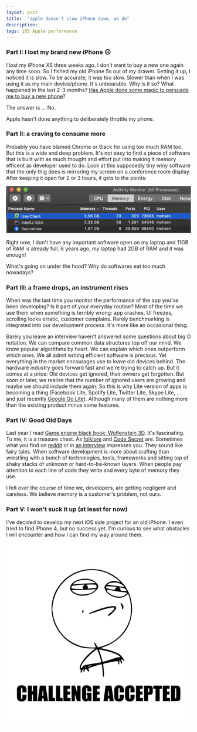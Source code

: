 ```yaml
---
layout: post
title:  "apple doesn't slow iPhone down, we do"
description: 
tags: iOS Apple performance
---
```


### Part I: I lost my brand new iPhone ☹️
I lost my iPhone XS three weeks ago. I don't want to buy a new one again any time soon. So I fished my old iPhone 5s out of my drawer. Setting it up, I noticed it is slow. To be accurate, it was too slow. Slower than when I was using it as my main device/phone. It's unbearable. Why is it so? What happened in the last 2-3 months? [Has Apple done some magic to persuade me to buy a new phone](https://webcache.googleusercontent.com/search?q=cache:CNH3hYYmNXEJ:https://www.huffpost.com/entry/apple-new-iphones_n_5967626)?

The answer is ... No.

Apple hasn't done anything to deliberately throttle my phone.

### Part II: a craving to consume more 
Probably you have blamed Chrome or Slack for using too much RAM too. But this is a wide and deep problem. It's not easy to find a piece of software that is built with as much thought and effort put into making it memory efficent as developer used to do. Look at this supposedly tiny winy software that the only thig does is mirroring my screen on a conference room display. After keeping it open for 2 or 3 hours, it gets to the points:

![](https://raw.githubusercontent.com/coybit/coybit.github.io/master/assets/apple_does_not_slow_iphone_down_we_do/activity.png)

Right now, I don't have any important software open on my laptop and 11GB of RAM is already full. 6 years ago, my laptop had 2GB of RAM and it was enough!

What's going on under the hood? Why do softwares eat too much nowadays?

### Part III: a frame drops, an instrument rises 
When was the last time you monitor the performance of the app you've been developing? Is it part of your everyday routine? 
Most of the time we use them when something is terribly wrong: app crashes, UI freezes, scrolling looks erratic, customer complains. Rarely benchmarking is integrated into our development process. It's more like an occasional thing.
 
Barely you leave an interview haven't answered some questions about big O notation. We can compare common data structures top off our mind. We know popular algorithms by heart. We can explain which ones outperform which ones. We all admit writing efficient software is precious. Yet everything in the market encourages use to leave old devices behind. The hardware industry goes forward fast and we're trying to catch up. But it comes at a price: Old devices get ignored, their owners get forgotten.
But soon or later, we realize that the number of ignored users are growing and maybe we should include them again. So this is why Lite version of apps is becoming a thing (Facebook Lite, Spotify Lite, Twitter Lite, Skype Lite, ... and just recently [Google Go Lite](https://play.google.com/store/apps/details?id=com.google.android.apps.searchlite&hl=en)). Although many of them are nothing more than the existing product minus some features.

### Part IV: Good Old Days 
Last year I read [Game engine black book: Wolfenstein 3D](http://fabiensanglard.net/gebbwolf3d/). It's fascinating. To me, it is a treasure chest. As [folklore](https://www.folklore.org/) and [Code Secret](https://www.youtube.com/playlist?list=PLi29TNPrdbwJLiB-VcWSSg-3iNTGJnn_L) are. Sometimes what you find on [reddit](https://www.reddit.com/r/gaming/comments/8ij644/the_bushes_and_clouds_in_super_mario_bros_are_the/) or in [an interview](https://www.theverge.com/2012/4/27/2980806/prince-of-persia-jordan-mechner-narrative-games) impresses you. They sound like fairy tales. When software development is more about crafting than wrestling with a bunch of technologies, tools, frameworks and sitting top of shaky stacks of unknown or hard-to-be-known layers. When people pay attention to each line of code they write and every byte of memory they use. 

I felt over the course of time we, developers, are getting negligent and careless. We believe memory is a customer's problem, not ours. 

### Part V: I won't suck it up (at least for now) 
I've decided to develop my next iOS side project for an old iPhone. I even tried to find iPhone 4, but no success yet. 
I'm curious to see what obstacles I will encounter and how I can find my way around them.

![](https://raw.githubusercontent.com/coybit/coybit.github.io/master/assets/apple_does_not_slow_iphone_down_we_do/challenge.jpg)

